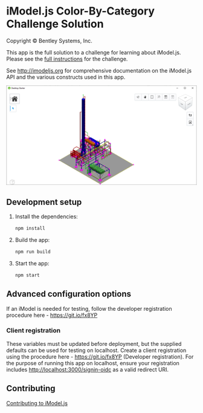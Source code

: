 # iModel.js Color-By-Category Challenge Solution

Copyright © Bentley Systems, Inc.

This app is the full solution to a challenge for learning about iModel.js.  Please see the [full instructions](https://imodeljsjumpstart.github.io/challenges/challenge-color-by-category.html) for the challenge.

See <http://imodeljs.org> for comprehensive documentation on the iModel.js API and the various constructs used in this app.

![App Screenshot](./docs/header.png)

## Development setup

1. Install the dependencies:

    ```sh
    npm install
    ```

2. Build the app:

    ```sh
    npm run build
    ```

3. Start the app:

    ```sh
    npm start
    ```

## Advanced configuration options

If an iModel is needed for testing, follow the developer registration procedure here - <https://git.io/fx8YP>

### Client registration

These variables must be updated before deployment, but the supplied defaults can be used for testing on localhost. Create a client registration using the procedure here - <https://git.io/fx8YP> (Developer registration). For the purpose of running this app on localhost, ensure your registration includes <http://localhost:3000/signin-oidc> as a valid redirect URI.

## Contributing

[Contributing to iModel.js](https://github.com/imodeljs/imodeljs/blob/master/CONTRIBUTING.md)

